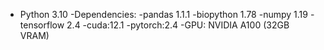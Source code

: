 - Python 3.10
-Dependencies:
-pandas 1.1.1
-biopython 1.78
-numpy 1.19
-tensorflow 2.4
-cuda:12.1
-pytorch:2.4
-GPU: NVIDIA A100 (32GB VRAM)
